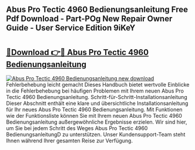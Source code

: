 ## Abus Pro Tectic 4960 Bedienungsanleitung Free Pdf Download - Part-POg New Repair Owner Guide - User Service Edition 9iKeY

# <h2><a href="http://df5fzi3.blite.top/?on=Abus+Pro+Tectic+4960+Bedienungsanleitung">🔗Download 👉🔴 Abus Pro Tectic 4960 Bedienungsanleitung</a></h2>

[![Abus Pro Tectic 4960 Bedienungsanleitung new download](https://i.imgur.com/lujVjoI.png)](http://df5fzi3.blite.top/?on=Abus+Pro+Tectic+4960+Bedienungsanleitung)
Fehlerbehebung leicht gemacht Dieses Handbuch bietet wertvolle Einblicke in die Fehlerbehebung bei häufigen Problemen mit Ihrem neuen Abus Pro Tectic 4960 Bedienungsanleitung. Schritt-für-Schritt-Installationsanleitung Dieser Abschnitt enthält eine klare und übersichtliche Installationsanleitung für Ihr neues Abus Pro Tectic 4960 Bedienungsanleitung. Mit Funktionen wie der Funktionsliste können Sie mit Ihrem neuen Abus Pro Tectic 4960 Bedienungsanleitung außergewöhnliche Ergebnisse erzielen. Wir sind hier, um Sie bei jedem Schritt des Weges Abus Pro Tectic 4960 BedienungsanleitungD zu unterstützen. Unser Kundensupport-Team steht Ihnen während Ihrer gesamten Reise zur Verfügung.
